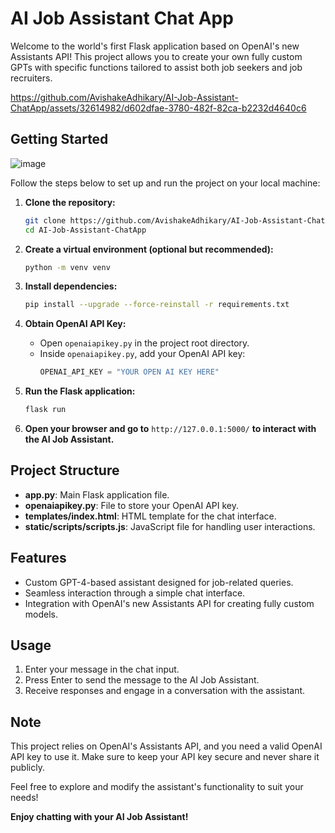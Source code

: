 # AI Job Assistant Chat App

Welcome to the world's first Flask application based on OpenAI's new Assistants API! This project allows you to create your own fully custom GPTs with specific functions tailored to assist both job seekers and job recruiters.




https://github.com/AvishakeAdhikary/AI-Job-Assistant-ChatApp/assets/32614982/d602dfae-3780-482f-82ca-b2232d4640c6




## Getting Started

![image](https://github.com/AvishakeAdhikary/AI-Job-Assistant-ChatApp/assets/32614982/8b11e080-9cf6-4d7b-b049-b4f69167fc68)


Follow the steps below to set up and run the project on your local machine:

1. **Clone the repository:**
    ```bash
    git clone https://github.com/AvishakeAdhikary/AI-Job-Assistant-ChatApp.git
    cd AI-Job-Assistant-ChatApp
    ```

2. **Create a virtual environment (optional but recommended):**
    ```bash
    python -m venv venv
    ```

3. **Install dependencies:**
    ```bash
    pip install --upgrade --force-reinstall -r requirements.txt
    ```

4. **Obtain OpenAI API Key:**
    - Open `openaiapikey.py` in the project root directory.
    - Inside `openaiapikey.py`, add your OpenAI API key:
        ```python
        OPENAI_API_KEY = "YOUR OPEN AI KEY HERE"
        ```

5. **Run the Flask application:**
    ```bash
    flask run
    ```

6. **Open your browser and go to** `http://127.0.0.1:5000/` **to interact with the AI Job Assistant.**

## Project Structure

- **app.py**: Main Flask application file.
- **openaiapikey.py**: File to store your OpenAI API key.
- **templates/index.html**: HTML template for the chat interface.
- **static/scripts/scripts.js**: JavaScript file for handling user interactions.

## Features

- Custom GPT-4-based assistant designed for job-related queries.
- Seamless interaction through a simple chat interface.
- Integration with OpenAI's new Assistants API for creating fully custom models.

## Usage

1. Enter your message in the chat input.
2. Press Enter to send the message to the AI Job Assistant.
3. Receive responses and engage in a conversation with the assistant.

## Note

This project relies on OpenAI's Assistants API, and you need a valid OpenAI API key to use it. Make sure to keep your API key secure and never share it publicly.

Feel free to explore and modify the assistant's functionality to suit your needs!

**Enjoy chatting with your AI Job Assistant!**
